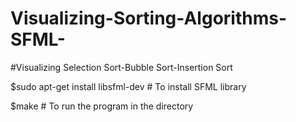 # Visualizing-Sorting-Algorithms-SFML-

#Visualizing Selection Sort-Bubble Sort-Insertion Sort

$sudo apt-get install libsfml-dev         # To install SFML library

$make                                     # To run the program in the directory
